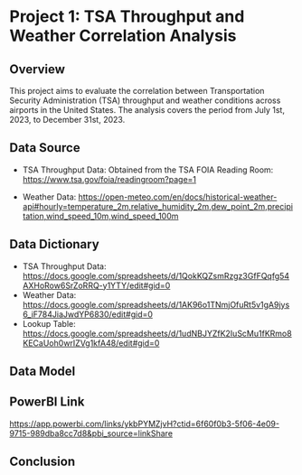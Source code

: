# Project 1: TSA Throughput and Weather Correlation Analysis

## Overview
This project aims to evaluate the correlation between Transportation Security Administration (TSA) throughput and weather conditions across airports in the United States. 
The analysis covers the period from July 1st, 2023, to December 31st, 2023.

## Data Source

- TSA Throughput Data: Obtained from the TSA FOIA Reading Room: https://www.tsa.gov/foia/readingroom?page=1
  
- Weather Data: https://open-meteo.com/en/docs/historical-weather-api#hourly=temperature_2m,relative_humidity_2m,dew_point_2m,precipitation,wind_speed_10m,wind_speed_100m

## Data Dictionary

- TSA Throughput Data: https://docs.google.com/spreadsheets/d/1QokKQZsmRzgz3GfFQqfg54AXHoRow6SrZoRRQ-y1YTY/edit#gid=0
- Weather Data: https://docs.google.com/spreadsheets/d/1AK96o1TNmjOfuRt5v1gA9jys6_iF784JiaJwdYP6830/edit#gid=0
- Lookup Table: https://docs.google.com/spreadsheets/d/1udNBJYZfK2IuScMu1fKRmo8KECaUoh0wrIZVg1kfA48/edit#gid=0

 ## Data Model

 ## PowerBI Link

https://app.powerbi.com/links/ykbPYMZjvH?ctid=6f60f0b3-5f06-4e09-9715-989dba8cc7d8&pbi_source=linkShare

 ## Conclusion
